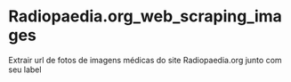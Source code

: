# Radiopaedia.org_web_scraping_images

Extrair url de fotos de imagens médicas do site Radiopaedia.org junto com seu label

